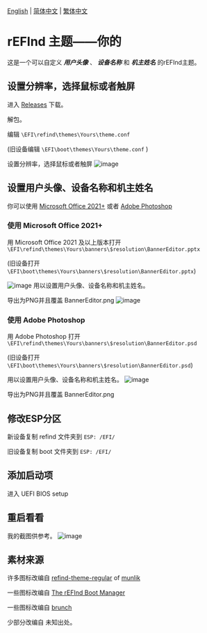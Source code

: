 [English](https://github.com/1457384613gh/rEFInd-theme-named-Yours) | [简体中文](https://github.com/1457384613gh/rEFInd-theme-named-Yours/blob/main/%E8%87%AA%E8%BF%B0%E6%96%87%E4%BB%B6.md) | [繁体中文](https://github.com/1457384613gh/rEFInd-theme-named-Yours/blob/main/%E7%B9%81%E4%BD%93%E4%B8%AD%E6%96%87.md)
# rEFInd 主题——你的
这是一个可以自定义 ***用户头像*** 、 ***设备名称*** 和 ***机主姓名*** 的rEFInd主题。

## 设置分辨率，选择鼠标或者触屏
进入 [Releases](https://github.com/1457384613gh/rEFInd-theme-named-Yours/releases) 下载。

解包。

编辑 `\EFI\refind\themes\Yours\theme.conf`

(旧设备编辑 `\EFI\boot\themes\Yours\theme.conf` )

设置分辨率，选择鼠标或者触屏
![image](https://user-images.githubusercontent.com/69227436/164616080-c1fbb4b0-58de-4eab-807e-905f8affc065.png)

## 设置用户头像、设备名称和机主姓名
你可以使用 [Microsoft Office 2021+](https://github.com/1457384613gh/rEFInd-theme-named-Yours/blob/main/%E8%87%AA%E8%BF%B0%E6%96%87%E4%BB%B6.md#%E4%BD%BF%E7%94%A8-microsoft-office-2021) 或者 [Adobe Photoshop](https://github.com/1457384613gh/rEFInd-theme-named-Yours/blob/main/%E8%87%AA%E8%BF%B0%E6%96%87%E4%BB%B6.md#%E4%BD%BF%E7%94%A8-adobe-photoshop)
### 使用 Microsoft Office 2021+
用 Microsoft Office 2021 及以上版本打开 `\EFI\refind\themes\Yours\banners\$resolution\BannerEditor.pptx`

(旧设备打开 `\EFI\boot\themes\Yours\banners\$resolution\BannerEditor.pptx`)

![image](https://user-images.githubusercontent.com/69227436/164608436-e3b76607-7b73-4016-be0b-ec3c23ae9012.png)
用以设置用户头像、设备名称和机主姓名。

导出为PNG并且覆盖 BannerEditor.png
![image](https://user-images.githubusercontent.com/69227436/164616629-da9ad5b0-0839-4b4c-8ef8-313cfb7465f9.png)
### 使用 Adobe Photoshop
用 Adobe Photoshop 打开 `\EFI\refind\themes\Yours\banners\$resolution\BannerEditor.psd`

(旧设备打开 `\EFI\boot\themes\Yours\banners\$resolution\BannerEditor.psd`)

用以设置用户头像、设备名称和机主姓名。
![image](https://user-images.githubusercontent.com/69227436/164608548-03b00cf6-4c88-489e-878a-aec8f328f1ce.png)

导出为PNG并且覆盖 BannerEditor.png

## 修改ESP分区
新设备复制 refind 文件夹到 `ESP: /EFI/`

旧设备复制 boot 文件夹到 `ESP: /EFI/`

## 添加启动项
进入 UEFI BIOS setup

## 重启看看
我的截图供参考。
![image](https://user-images.githubusercontent.com/69227436/164609533-dbaa87f5-4384-4cbb-b8f3-8c457af7169b.png)


## 素材来源
许多图标改编自 [refind-theme-regular](https://github.com/munlik/refind-theme-regular) of [munlik](https://github.com/munlik)

一些图标改编自 [The rEFInd Boot Manager](http://www.rodsbooks.com/refind/)

一些图标改编自 [brunch](https://github.com/sebanc/brunch/)

少部分改编自 未知出处。
